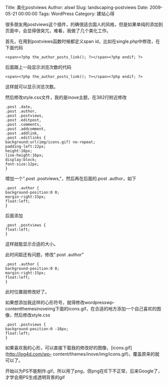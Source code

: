 Title: 美化postviews
Author: alswl
Slug: landscaping-postviews
Date: 2009-05-21 00:00:00
Tags: WordPress
Category: 建站心得

很多朋友用postviews这个插件，的确很适合国人的风格，但是如果单纯的添加到页面中，会显得很突兀，难看，我做了几个美化工作。

首先，在用到postviews函数时候都定义span id，比如在single.php中修改，在下面代码

    
    <span><?php the_author_posts_link(); ?></span><?php endif; ?>

后面跟上一段显示浏览次数的代码

    
    <span><?php the_author_posts_link(); ?></span><?php endif; ?>

这样就可以显示浏览次数。

然后修改style.css文件，我的是inove主题，在382行附近修改

    
    .post .date,
    .post .author,
    .post .postviews,
    .post .editpost,
    .post .comments,
    .post .addcomment,
    .post .addlink,
    .post .editlinks {
    background:url(img/icons.gif) no-repeat;
    padding-left:22px;
    height:16px;
    line-height:16px;
    display:block;
    font-size:12px;
    }

增加一个".post .postviews,"，然后再在后面的.post .author，如下

    
    .post .author {
    background-position:0 0;
    margin-right:15px;
    float:left;
    }

后面添加

    
    .post .postviews {
    float:left;
    }

这样就能显示合适的大小。

此时间距还有问题，修改".post .author"

    
    .post .author {
    background-position:0 0;
    margin-right:15px;
    float:left;
    }

此时位置就修改好了。

如果想添加我这样的心形符号，就得修改wordpresswp-
contentthemesinoveimg下面的icons.gif，在合适的地方添加一个自己喜欢的图像，然后修改style.css

    
    .post .postviews {
    background-position:0 -18px;
    float:left;
    }

如果喜欢我的心形，可以直接下载我的修改好的图像，[icons.gif](http://log4d.com/wp-
content/themes/inove/img/icons.gif)，覆盖原来的就可以了。

开始以为PS不能制作.gif，所以用了png，但png在IE下不正常，后来Google了，才学会用PS生成透明背景的gif

